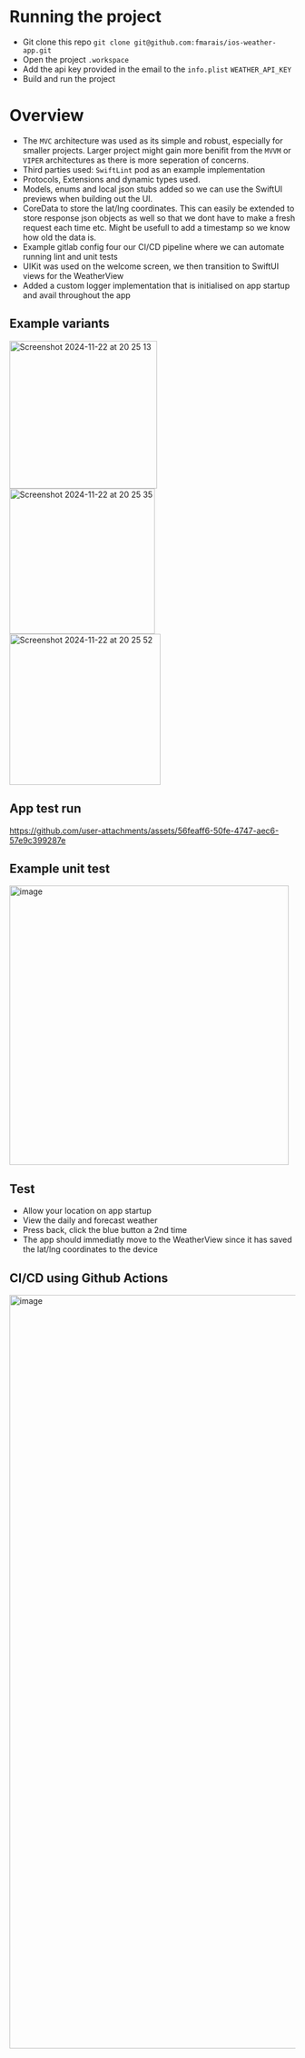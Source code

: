 # Running the project
- Git clone this repo `git clone git@github.com:fmarais/ios-weather-app.git`
- Open the project `.workspace`
- Add the api key provided in the email to the `info.plist` `WEATHER_API_KEY`
- Build and run the project

# Overview
- The `MVC` architecture was used as its simple and robust, especially for smaller projects. Larger project might gain more benifit from the `MVVM` or `VIPER` architectures as there is more seperation of concerns.
- Third parties used: `SwiftLint` pod as an example implementation
- Protocols, Extensions and dynamic types used.
- Models, enums and local json stubs added so we can use the SwiftUI previews when building out the UI.
- CoreData to store the lat/lng coordinates. This can easily be extended to store response json objects as well so that we dont have to make a fresh request each time etc. Might be usefull to add a timestamp so we know how old the data is.
- Example gitlab config four our CI/CD pipeline where we can automate running lint and unit tests
- UIKit was used on the welcome screen, we then transition to SwiftUI views for the WeatherView
- Added a custom logger implementation that is initialised on app startup and avail throughout the app

## Example variants
<img width="260" alt="Screenshot 2024-11-22 at 20 25 13" src="https://github.com/user-attachments/assets/9e57dd95-8f02-4de6-9f5a-89675027aa66">
<img width="256" alt="Screenshot 2024-11-22 at 20 25 35" src="https://github.com/user-attachments/assets/fdb75f46-8673-4e97-8775-599416ab93d5">
<img width="266" alt="Screenshot 2024-11-22 at 20 25 52" src="https://github.com/user-attachments/assets/a1cd20ab-e8bd-44bd-93e5-502e05d981ca">

## App test run
https://github.com/user-attachments/assets/56feaff6-50fe-4747-aec6-57e9c399287e

## Example unit test
<img width="492" alt="image" src="https://github.com/user-attachments/assets/4555fb31-9121-430f-b245-9a48c28672df">

## Test
- Allow your location on app startup
- View the daily and forecast weather
- Press back, click the blue button a 2nd time
- The app should immediatly move to the WeatherView since it has saved the lat/lng coordinates to the device

## CI/CD using Github Actions
<img width="1327" alt="image" src="https://github.com/user-attachments/assets/9d6163ed-792e-4a03-9d62-d8d93f62b4e2">

